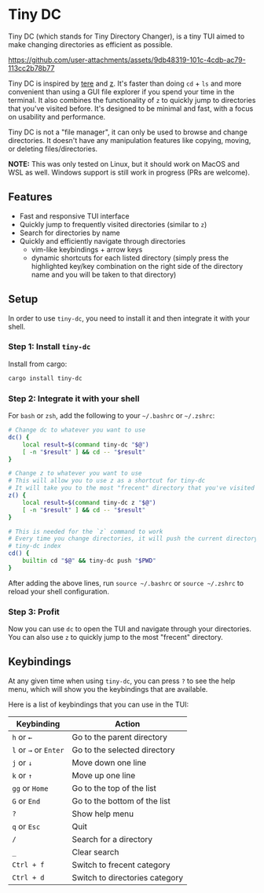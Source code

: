 # Tiny DC

Tiny DC (which stands for Tiny Directory Changer), is a tiny TUI aimed to make
changing directories as efficient as possible.

https://github.com/user-attachments/assets/9db48319-101c-4cdb-ac79-113cc2b78b77

Tiny DC is inspired by [tere](https://github.com/mgunyho/tere) and
[z](https://github.com/rupa/z). It's faster than doing `cd` + `ls` and more
convenient than using a GUI file explorer if you spend your time in the
terminal. It also combines the functionality of `z` to quickly jump to
directories that you've visited before. It's designed to be minimal and fast,
with a focus on usability and performance.

Tiny DC is not a "file manager", it can only be used to browse and change
directories. It doesn't have any manipulation features like copying, moving, or
deleting files/directories.

__NOTE:__ This was only tested on Linux, but it should work on MacOS and WSL as
well. Windows support is still work in progress (PRs are welcome).

## Features

- Fast and responsive TUI interface
- Quickly jump to frequently visited directories (similar to `z`)
- Search for directories by name
- Quickly and efficiently navigate through directories
    - vim-like keybindings + arrow keys
    - dynamic shortcuts for each listed directory (simply press the highlighted
      key/key combination on the right side of the directory name and you will
      be taken to that directory)

## Setup

In order to use `tiny-dc`, you need to install it and then integrate it with your shell.

### Step 1: Install `tiny-dc`

Install from cargo:

```bash
cargo install tiny-dc
```

### Step 2: Integrate it with your shell

For `bash` or `zsh`, add the following to your `~/.bashrc` or `~/.zshrc`:

```bash
# Change dc to whatever you want to use
dc() {
    local result=$(command tiny-dc "$@")
    [ -n "$result" ] && cd -- "$result"
}

# Change z to whatever you want to use
# This will allow you to use z as a shortcut for tiny-dc
# It will take you to the most "frecent" directory that you've visited before
z() {
    local result=$(command tiny-dc z "$@")
    [ -n "$result" ] && cd -- "$result"
}

# This is needed for the `z` command to work
# Every time you change directories, it will push the current directory to the
# tiny-dc index
cd() {
    builtin cd "$@" && tiny-dc push "$PWD"
}
```

After adding the above lines, run `source ~/.bashrc` or `source ~/.zshrc` to
reload your shell configuration.

### Step 3: Profit

Now you can use `dc` to open the TUI and navigate through your directories. You can
also use `z` to quickly jump to the most "frecent" directory.


## Keybindings

At any given time when using `tiny-dc`, you can press `?` to see the help menu,
which will show you the keybindings that are available.

Here is a list of keybindings that you can use in the TUI:

| Keybinding | Action |
|------------|--------|
| `h` or `←`            | Go to the parent directory |
| `l` or `→` or `Enter` | Go to the selected directory |
| `j` or `↓`            | Move down one line |
| `k` or `↑`            | Move up one line |
| `gg` or `Home`        | Go to the top of the list |
| `G` or `End`          | Go to the bottom of the list |
| `?`                   | Show help menu |
| `q` or `Esc`          | Quit |
| `/`                   | Search for a directory |
| `_`                   | Clear search |
| `Ctrl + f`            | Switch to frecent category |
| `Ctrl + d`            | Switch to directories category |
